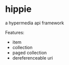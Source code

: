 hippie
======

a hypermedia api framework

Features: 

  * item
  * collection
  * paged collection
  * dereferenceable uri
